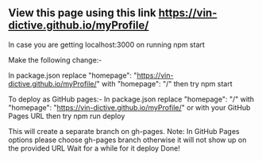 
## View this page using this link https://vin-dictive.github.io/myProfile/

In case you are getting localhost:3000 on running npm start 

Make the following change:- 

In package.json replace 
"homepage": "https://vin-dictive.github.io/myProfile/"
with 
"homepage": "/"
then try 
npm start

To deploy as GitHub pages:- 
In package.json replace 
"homepage": "/"
with 
"homepage": "https://vin-dictive.github.io/myProfile/" or with your GitHub Pages URL
then try 
npm run deploy

This will create a separate branch on gh-pages.
Note: In GitHub Pages options please choose gh-pages branch otherwise it will not show up on the provided URL
Wait for a while for it deploy 
Done!